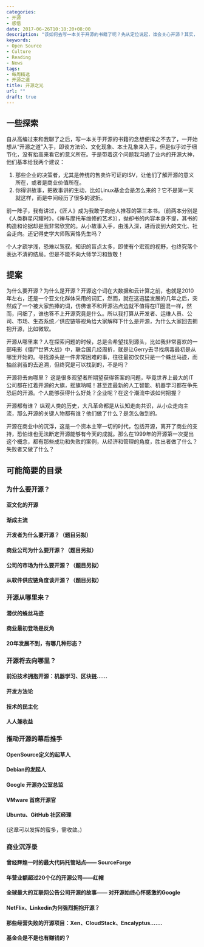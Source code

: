 ```yaml
---
categories:
- 开源
- 感悟
date: 2017-06-26T10:18:20+08:00
description: "该如何去写一本关于开源的书籍了呢？先从定位说起，谁会关心开源？其实，这个世界上很少有人去关心来源，人们更多的是使用某个具体的功能，完成预先设定的目的。所以开源是一个很小众的事情，只有少数人去维护他的价值观，相信他能够让世界更加的美好！然而，我们就是要找到这样一些人，以及可能成为这些人的人。"
keywords:
- Open Source
- Culture
- Reading
- News
tags:
- 每周精选
- 开源之道
title: 开源之光
url: ""
draft: true
---
```


## 一些探索

自从高编过来和我聊了之后，写一本关于开源的书籍的念想便挥之不去了，一开始想从“开源之道”入手，即谈方法论、文化现象、本土乱象来入手，但是似乎过于细节化，没有抬高来看它的意义所在。于是带着这个问题我沟通了业内的开源大神，他们基本给我两个建议：

1. 那些企业的决策者，尤其是传统的售卖许可证的ISV，让他们了解开源的意义所在，或者是商业价值所在。
2. 你得讲故事，把故事讲的生动，比如Linux基金会是怎么来的？它不是第一天就这样，而是中间经历了很多的波折。

前一阵子，我有讲过，《匠人》成为我敢于向他人推荐的第三本书。（前两本分别是《人类群星闪耀时》，《禅与摩托车维修的艺术》），抛却书的内容本身不提，其书的构造和论据却是我非常欣赏的。从小故事入手，由浅入深，进而谈到大的文化、社会走向。还记得史学大师陈寅恪先生吗？

个人才疏学浅，恐难以驾驭。知识的盲点太多，即使有个宏观的视野，也终究落个表达不清的结局。但是不能不向大师学习和致敬！

## 提案

为什么要开源？为什么是开源？开源这个词在大数据和云计算之前，也就是2010年左右，还是一个亚文化群体采用的词汇，然而，就在这迅猛发展的几年之后，突然成了一个被大家热捧的词，仿佛谁不和开源沾点边就不值得在IT圈混一样，然而，问细了，谁也答不上开源究竟是什么。所以我打算从开发者、运维人员、公司、市场、生态系统／供应链等视角给大家解释下什么是开源，为什么大家回去拥抱开源，比如微软。

开源从哪里来？人在探索问题的时候，总是会希望找到源头，比如我非常喜欢的一部电影《僵尸世界大战》中，联合国几经周折，就是让Gerry去寻找病毒最初是从哪里开始的。寻找源头是一件非常困难的事，往往最初仅仅只是一个蛛丝马迹，而抽丝剥茧的去追溯，但终究是可以找到的，不是吗？

开源将去向哪里？ 这是很多观望者所期望获得答案的问题，毕竟世界上最大的IT公司都在扛着开源的大旗，摇旗呐喊！甚至连最新的人工智能、机器学习都在争先恐后的开源。个人能够获得什么好处？企业呢？在这个潮流中该如何把握？

开源都有谁？ 纵观人类的历史，大凡革命都是从认知走向共识，从小众走向主流，那么开源的关键人物都有谁？他们做了什么？是怎么做到的。

开源在商业中的沉浮，这是一个资本主宰一切的时代，包括开源，离开了商业的支持，恐怕谁也无法断定开源能够有今天的成就。那么在1999年的开源第一次提出这个概念，都有那些成功和失败的案例，从经济和管理的角度，胜出者做了什么？失败者又做了什么？


## 可能简要的目录


### 为什么要开源？
#### 亚文化的开源
#### 渐成主流
#### 开发者为什么要开源？（题目另拟）
#### 商业公司为什么要开源？（题目另拟）
#### 公司的市场为什么要开源？（题目另拟）
#### 从软件供应链角度谈开源？（题目另拟）

### 开源从哪里来？

#### 潜伏的蛛丝马迹
#### 商业最初登场是反角
#### 20年发展不到，有哪几种形态？

### 开源将去向哪里？

#### 前沿技术拥抱开源：机器学习、区块链......
#### 开发方法论
#### 技术的民主化
#### 人人兼收益

### 推动开源的幕后推手

#### OpenSource定义的起草人
#### Debian的发起人
#### Google 开源办公室总监
#### VMware 首席开源官
#### Ubuntu、GitHub 社区经理
(这章可以发挥的蛮多，需收敛。)

### 商业沉浮录

#### 曾经辉煌一时的最大代码托管站点—— SourceForge
#### 年营业额超过20个亿的开源公司——红帽
#### 全球最大的互联网公告公司开源的故事—— 对开源始终心怀感激的Google
#### NetFlix、Linkedin为何强烈拥抱开源？
#### 那些经营失败的开源项目：Xen、CloudStack、Encalyptus.......
#### 基金会是不是也有赚钱的？

